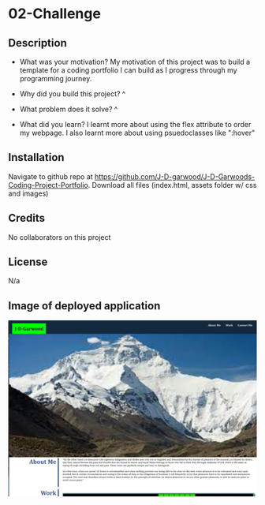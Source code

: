 # 02-Challenge

## Description
- What was your motivation?
My motivation of this project was to build a template for a coding portfolio I can build as I progress through my programming journey.

- Why did you build this project? 
^

- What problem does it solve?
^

- What did you learn?
I learnt more about using the flex attribute to order my webpage. I also learnt more about using psuedoclasses like ":hover"

## Installation

Navigate to github repo at https://github.com/J-D-garwood/J-D-Garwoods-Coding-Project-Portfolio. Download all files (index.html, assets folder w/ css and images)

## Credits

No collaborators on this project

## License

N/a

## Image of deployed application

![webpage screenshot](./assets/images/deployedscreenshot.jpg)